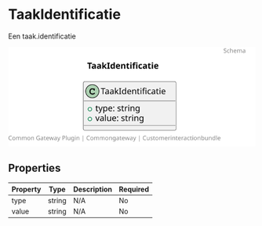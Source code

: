 # TaakIdentificatie

Een taak.identificatie

![Class Diagram](https://github.com/CommonGateway/CustomerInteractionBundle/blob/product-page-fix/docs/schema/klant.taak.identificatie.svg)

## Properties

| Property | Type | Description | Required |
|----------|------|-------------|----------|
| type | string | N/A | No |
| value | string | N/A | No |
